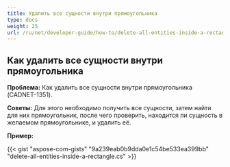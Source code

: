 ```yaml
---
title: Удалить все сущности внутри прямоугольника
type: docs
weight: 25
url: /ru/net/developer-guide/how-to/delete-all-entities-inside-a-rectangle/
---
```


## **Как удалить все сущности внутри прямоугольника**

**Проблема:** Как удалить все сущности внутри прямоугольника (CADNET-1351).

**Советы:** Для этого необходимо получить все сущности, затем найти для них прямоугольник, после чего проверить, находится ли сущность в желаемом прямоугольнике, и удалить её.

**Пример:**

{{< gist "aspose-com-gists" "9a239eab0b9dda0e1c54be533ea399bb" "delete-all-entities-inside-a-rectangle.cs" >}}
